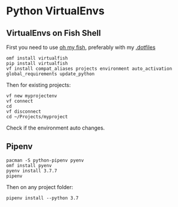 # Python VirtualEnvs

## VirtualEnvs on Fish Shell

First you need to use [oh my fish](https://github.com/oh-my-fish/oh-my-fish), preferably with my [.dotfiles](../arch/initial_setup.md#using-my-dotfiles-with-tmux-and-fish-shell)

    omf install virtualfish
    pip install virtualfish
    vf install compat_aliases projects environment auto_activation global_requirements update_python 

Then for existing projects:

    vf new myprojectenv
    vf connect
    cd
    vf disconnect
    cd ~/Projects/myproject

Check if the environment auto changes.

## Pipenv

    pacman -S python-pipenv pyenv
    omf install pyenv
    pyenv install 3.7.7
    pipenv

Then on any project folder:

    pipenv install --python 3.7
